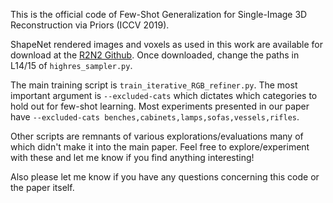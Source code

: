 This is the official code of Few-Shot Generalization for Single-Image 3D Reconstruction via Priors (ICCV 2019).

ShapeNet rendered images and voxels as used in this work are available for download at the [R2N2 Github](https://github.com/chrischoy/3D-R2N2#datasets).
Once downloaded, change the paths in L14/15 of `highres_sampler.py`.

The main training script is `train_iterative_RGB_refiner.py`. The most important argument is `--excluded-cats` which dictates which categories to hold out for few-shot learning.
Most experiments presented in our paper have `--excluded-cats benches,cabinets,lamps,sofas,vessels,rifles`.

Other scripts are remnants of various explorations/evaluations many of which didn't make it into the main paper. Feel free to explore/experiment with these and let me know if you find anything interesting!

Also please let me know if you have any questions concerning this code or the paper itself.
